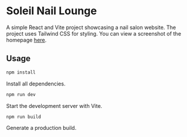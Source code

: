 # Soleil Nail Lounge

A simple React and Vite project showcasing a nail salon website. The project uses Tailwind CSS for styling. You can view a screenshot of the homepage [here](public/images/nails-bg.jpg).

## Usage

```bash
npm install
```
Install all dependencies.

```bash
npm run dev
```
Start the development server with Vite.

```bash
npm run build
```
Generate a production build.
